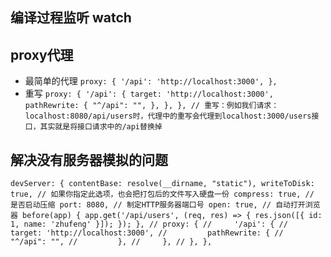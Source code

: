 ## 编译过程监听 watch 

## proxy代理
- 最简单的代理
`
proxy: {
  '/api': 'http://localhost:3000',
},
`
- 重写
`
proxy: {
  '/api': {
      target: 'http://localhost:3000',
      pathRewrite: {
          "^/api": "",
      },
  },
},
// 重写：例如我们请求： localhost:8080/api/users时，代理中的重写会代理到localhost:3000/users接口，其实就是将接口请求中的/api替换掉
`
## 解决没有服务器模拟的问题
`
 devServer: {
    contentBase: resolve(__dirname, "static"),
    writeToDisk: true, // 如果你指定此选项，也会把打包后的文件写入硬盘一份
    compress: true, // 是否启动压缩
    port: 8080, // 制定HTTP服务器端口号
    open: true, // 自动打开浏览器
    before(app) {
        app.get('/api/users', (req, res) => {
            res.json([{ id: 1, name: 'zhufeng' }]);
        });
    },
    // proxy: {
    //     '/api': {
    //         target: 'http://localhost:3000',
    //         pathRewrite: {
    //             "^/api": "",
    //         },
    //     },
    // },
},
`